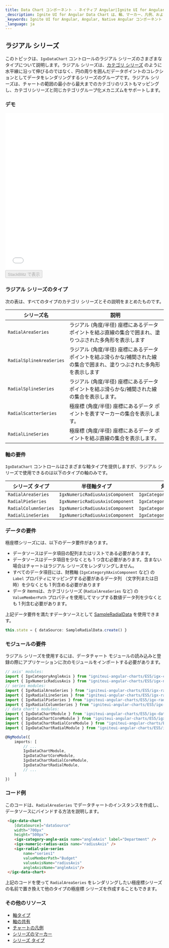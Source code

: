 ```yaml
---
title: Data Chart コンポーネント - ネイティブ Angular|Ignite UI for Angular
_description: Ignite UI for Angular Data Chart は、軸、マーカー、凡例、および注釈レイヤーのモジュール設計を提供するチャート コンポーネントです。チャート機能は、複合チャート ビューを作成するために同じチャート領域でのビジュアル要素の複数のインスタンスを利用できます。
_keywords: Ignite UI for Angular, Angular, Native Angular コンポーネント スイート, Native Angular コントロール, ネイティブ Angular コンポーネント, ネイティブ Angular コンポーネント ライブラリ, Angular チャート, Angular チャート コントロール, Angular チャート例, Angular チャート コンポーネント, Angular データ チャート
_language: ja
---
```


## ラジアル シリーズ

このトピックは、`IgxDataChart` コントロールのラジアル シリーズのさまざまなタイプについて説明します。ラジアル シリーズは、[カテゴリ シリーズ](datachart_series_types_category.md) のように水平線に沿って伸びるのではなく、円の周りを囲んだデータポイントのコレクションとしてデータをレンダリングするシリーズのグループです。ラジアル シリーズは、チャートの範囲の最小から最大までのカテゴリのリストもマッピングし、カテゴリシリーズと同じカテゴリグループ化メカニズムをサポートします。

### デモ

<div class="sample-container" style="height: 500px">
    <iframe id="data-chart-type-radial-series-iframe" src='{environment:demosBaseUrl}/charts/data-chart-type-radial-series' width="100%" height="100%" seamless frameBorder="0" onload="onSampleIframeContentLoaded(this);"></iframe>
</div>
<div>
    <button data-localize="stackblitz" disabled class="stackblitz-btn" data-iframe-id="data-chart-type-radial-series-iframe" data-demos-base-url="{environment:demosBaseUrl}">StackBlitz で表示
    </button>
</div>

<div class="divider--half"></div>

### ラジアル シリーズのタイプ

次の表は、すべてのタイプのカテゴリ シリーズとその説明をまとめたものです。

| シリーズ名                    | 説明                                                               |
| ------------------------ | ---------------------------------------------------------------- |
| `RadialAreaSeries`       | ラジアル (角度/半径) 座標にあるデータ ポイントを結ぶ直線の集合で囲まれ、塗りつぶされた多角形を表示します          |
| `RadialSplineAreaSeries` | ラジアル (角度/半径) 座標にあるデータ ポイントを結ぶ滑らかな/補間された線の集合で囲まれ、塗りつぶされた多角形を表示します |
| `RadialSplineSeries`     | ラジアル (角度/半径) 座標にあるデータ ポイントを結ぶ滑らかな/補間された線の集合を表示します。               |
| `RadialScatterSeries`    | 極座標 (角度/半径) 座標にあるデータ ポイントを表すマーカーの集合を表示します。                       |
| `RadialLineSeries`       | 極座標 (角度/半径) 座標にあるデータ ポイントを結ぶ直線の集合を表示します。                         |

### 軸の要件

`IgxDataChart` コントロールはさまざまな軸タイプを提供しますが、ラジアル シリーズで使用できるのは以下のタイプの軸のみです。

| シリーズ タイプ             | 半径軸タイプ                          | 角度軸タイプ                          |
| -------------------- | ------------------------------- | ------------------------------- |
| `RadialAreaSeries`   | `IgxNumericRadiusAxisComponent` | `IgxCategoryAngleAxisComponent` |
| `RadialPieSeries`    | `IgxNumericRadiusAxisComponent` | `IgxCategoryAngleAxisComponent` |
| `RadialColumnSeries` | `IgxNumericRadiusAxisComponent` | `IgxCategoryAngleAxisComponent` |
| `RadialLineSeries`   | `IgxNumericRadiusAxisComponent` | `IgxCategoryAngleAxisComponent` |

### データの要件

極座標シリーズには、以下のデータ要件があります。

-   データソースはデータ項目の配列またはリストである必要があります。
-   データソースはデータ項目を少なくとも 1 つ含む必要があります。含まない場合はチャートはラジアル シリーズをレンダリングしません。
-   すべてのデータ項目には、財務軸 (`IgxCategoryXAxisComponent` など) の `Label` プロパティにマッピングする必要があるデータ列 （文字列または日時）を少なくとも 1 列含める必要があります
-   データ itemsは、カテゴリシリーズ (`RadialAreaSeries` など) の `ValueMemberPath` プロパティを使用してマップする数値データ列を少なくとも 1 列含む必要があります。

上記データ要件を満たすデータソースとして [SampleRadialData](datachart_data_sources_radial.md) を使用できます。

```typescript
this.state = { dataSource: SampleRadialData.create() }
```

### モジュールの要件

<!-- Angular -->

ラジアル シリーズを使用するには、データチャート モジュールの読み込みと登録の際にアプリケーションに次のモジュールをインポートする必要があります。

```typescript
// axis' modules:
import { IgxCategoryAngleAxis } from "igniteui-angular-charts/ES5/igx-category-angle-axis";
import { IgxNumericRadiusAxis } from "igniteui-angular-charts/ES5/igx-numeric-radius-axis";
// series modules:
import { IgxRadialAreaSeries } from "igniteui-angular-charts/ES5/igx-radial-area-series";
import { IgxRadialLineSeries } from "igniteui-angular-charts/ES5/igx-radial-line-series";
import { IgxRadialPieSeries } from "igniteui-angular-charts/ES5/igx-radial-pie-series";
import { IgxRadialColumnSeries } from "igniteui-angular-charts/ES5/igx-radial-column-series";
// data chart's modules:
import { IgxDataChartModule } from 'igniteui-angular-charts/ES5/igx-data-chart-module';
import { IgxDataChartCoreModule } from "igniteui-angular-charts/ES5/igx-data-chart-core-module";
import { IgxDataChartRadialCoreModule } from "igniteui-angular-charts/ES5/igx-data-chart-radial-core-module";
import { IgxDataChartRadialModule } from "igniteui-angular-charts/ES5/igx-data-chart-radial-module";

@NgModule({
    imports: [
        // ...
        IgxDataChartModule,
        IgxDataChartCoreModule,
        IgxDataChartRadialCoreModule,
        IgxDataChartRadialModule,
        // ...
    ]
})
```

### コード例

このコードは、`RadialAreaSeries` でデータチャートのインスタンスを作成し、データソースにバインドする方法を説明します。

```html
 <igx-data-chart
    [dataSource]="dataSource"
    width="700px"
    height="500px">
    <igx-category-angle-axis name="angleAxis" label="Department" />
    <igx-numeric-radius-axis name="radiusAxis" />
    <igx-radial-pie-series
        name="series1"
        valueMemberPath="Budget"
        valueAxisName="radiusAxis"
        angleAxisName="angleAxis"/>
 </igx-data-chart>
```

上記のコードを使って `RadialAreaSeries` をレンダリングしたい極座標シリーズの名前で置き換えて他のタイプの極座標 シリーズを作成することもできます。

### その他のリソース

-   [軸タイプ](datachart_axis_types.md)
-   [軸の共有](datachart_axis_sharing.md)
-   [チャートの凡例](datachart_chart_legends.md)
-   [シリーズのマーカー](datachart_series_markers.md)
-   [シリーズ タイプ](datachart_series_types.md)
